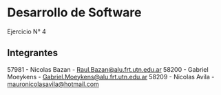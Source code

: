 # Desarrollo de Software
Ejercicio N° 4
## Integrantes
57981 - Nicolas Bazan - Raul.Bazan@alu.frt.utn.edu.ar
58200 - Gabriel Moeykens - Gabriel.Moeykens@alu.frt.utn.edu.ar
58209 - Nicolas Avila - mauronicolasavila@hotmail.com
